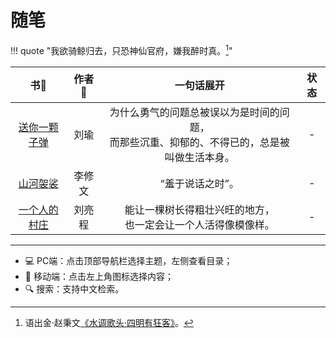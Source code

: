 # 随笔



!!! quote "我欲骑鲸归去，只恐神仙官府，嫌我醉时真。[^1]"



|                   书📖                   | 作者🥸  |                                           一句话展开                                           | 状态  |
| :-------------------------------------: | :----: | :--------------------------------------------------------------------------------------------: | :---: |
| [送你一颗子弹](./Give_you_a_bullet.md)  |  刘瑜  | 为什么勇气的问题总被误以为是时间的问题，<br>而那些沉重、抑郁的、不得已的，总是被叫做生活本身。 |   -   |
|    [山河袈裟](./Shan_he_jia_sha.md)     | 李修文 |                                        “羞于说话之时”。                                        |   -   |
| [一个人的村庄](./Countryside_of_one.md) | 刘亮程 |                能让一棵树长得粗壮兴旺的地方，<br>也一定会让一个人活得像模像样。                |   -   |




-------------------------


- 💻 PC端：点击顶部导航栏选择主题，左侧查看目录；
- 📱 移动端：点击左上角图标选择内容；
- 🔍 搜索：支持中文检索。


[^1]: 语出金·赵秉文[《水调歌头·四明有狂客》](https://www.gushici.net/shici/18/87920.html)。